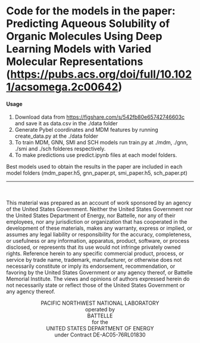 # Code for the models in the paper: Predicting Aqueous Solubility of Organic Molecules Using Deep Learning Models with Varied Molecular Representations (https://pubs.acs.org/doi/full/10.1021/acsomega.2c00642)

#### Usage
1. Download data from https://figshare.com/s/542fb80e65742746603c and save it as data.csv in the ./data folder
2. Generate Pybel coordinates and MDM features by running create_data.py at the ./data folder
3. To train MDM, GNN, SMI and SCH models run train.py at ./mdm, ./gnn, ./smi and ./sch folderes respectively.
4. To make predictions use predict.ipynb files at each model folders.

Best models used to obtain the results in the paper are included in each model folders (mdm_paper.h5, gnn_paper.pt, smi_paper.h5, sch_paper.pt)

---------------------------------------------------------------------------------------------------
</br></br>
This material was prepared as an account of work sponsored by an agency of the United States Government.  Neither the United States Government nor the United States Department of Energy, nor Battelle, nor any of their employees, nor any jurisdiction or organization that has cooperated in the development of these materials, makes any warranty, express or implied, or assumes any legal liability or responsibility for the accuracy, completeness, or usefulness or any information, apparatus, product, software, or process disclosed, or represents that its use would not infringe privately owned rights.
Reference herein to any specific commercial product, process, or service by trade name, trademark, manufacturer, or otherwise does not necessarily constitute or imply its endorsement, recommendation, or favoring by the United States Government or any agency thereof, or Battelle Memorial Institute. The views and opinions of authors expressed herein do not necessarily state or reflect those of the United States Government or any agency thereof.
<center>PACIFIC NORTHWEST NATIONAL LABORATORY</center>
<center>operated by</center>
<center>BATTELLE</center>
<center>for the</center>
<center>UNITED STATES DEPARTMENT OF ENERGY</center>
<center>under Contract DE-AC05-76RL01830</center>

